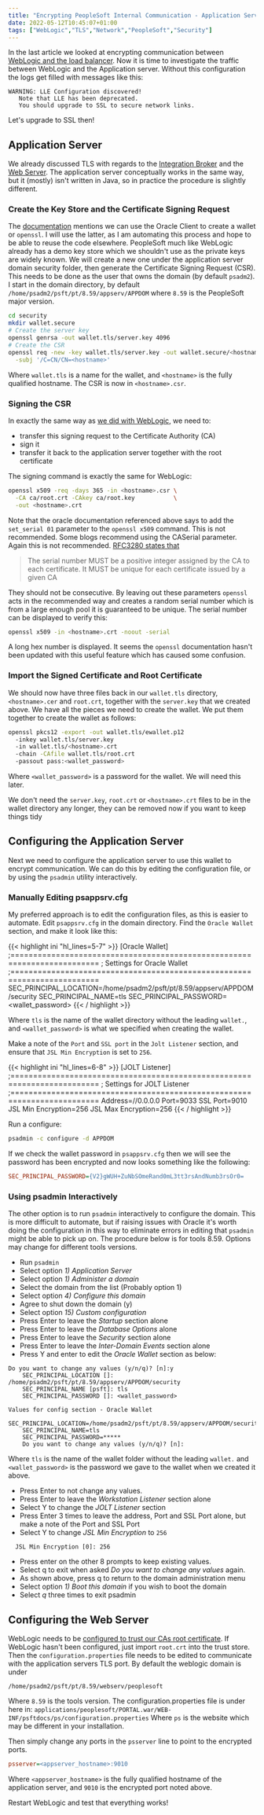 ```yaml
---
title: "Encrypting PeopleSoft Internal Communication - Application Server"
date: 2022-05-12T10:45:07+01:00
tags: ["WebLogic","TLS","Network","PeopleSoft","Security"]
---
```


In the last article we looked at encrypting communication between
[WebLogic and the load balancer](../encryptingpeoplesoftinternalcommunications/).
Now it is time to investigate the
traffic between WebLogic and the Application server. Without this
configuration the logs get filled with messages like this:
```
WARNING: LLE Configuration discovered!
   Note that LLE has been deprecated.
   You should upgrade to SSL to secure network links.
```

Let's upgrade to SSL then!


## Application Server

We already discussed TLS with regards to the 
[Integration Broker](../digitalcertificates/) and the
[Web Server](../encryptingpeoplesoftinternalcommunications/). 
The application server conceptually works in the same way,
but it (mostly) isn't written in Java, so in practice the procedure is 
slightly different.

### Create the Key Store and the Certificate Signing Request

The 
[documentation](https://docs.oracle.com/cd/F52213_01/pt859pbr3/eng/pt/tsvt/UnderstandingOracleWallet.html)
mentions we can use the Oracle Client  to create
a wallet or `openssl`. I will use the latter, as I am automating this
process and hope to be able to reuse the code elsewhere. PeopleSoft
much like WebLogic already has a demo key store which we shouldn't use
as the private keys are widely known. We will create a new one under the
application server domain security folder, then generate the Certificate
Signing Request (CSR). This needs to be done as the user that owns the 
domain (by default `psadm2`). I start in the domain directory, by default
`/home/psadm2/psft/pt/8.59/appserv/APPDOM` where `8.59` is the PeopleSoft
major version.

```bash
cd security
mkdir wallet.secure
# Create the server key
openssl genrsa -out wallet.tls/server.key 4096
# Create the CSR
openssl req -new -key wallet.tls/server.key -out wallet.secure/<hostname>.csr \
  -subj '/C=CN/CN=<hostname>'
```

Where `wallet.tls` is a name for the wallet, and `<hostname>` is the fully
qualified hostname. The CSR is now in `<hostname>.csr`. 


### Signing the CSR

In exactly the same way as
[we did with WebLogic](../encryptingpeoplesoftinternalcommunications/#signing-the-certificate-signing-request-csr), 
we need to:
  * transfer this signing request to the Certificate Authority (CA)
  * sign it
  * transfer it back to the application server together with the root certificate

The signing command is exactly the same for WebLogic:

```bash
openssl x509 -req -days 365 -in <hostname>.csr \
  -CA ca/root.crt -CAkey ca/root.key           \
  -out <hostname>.crt
```

Note that the oracle documentation referenced above says to add the 
`set_serial 01` parameter to the `openssl x509` command. This is not
recommended. Some blogs recommend using  the CASerial parameter. Again
this is not recommended. 
[RFC3280 states that](https://datatracker.ietf.org/doc/html/rfc3280#section-4.1.2.2) 

> The serial number MUST be a positive integer assigned by the CA to
> each certificate.  It MUST be unique for each certificate issued by a
>  given CA 

 They should not
be consecutive. By leaving out these parameters `openssl` acts in the
recommended way and creates a random serial number which is from a large
enough pool it is guaranteed to be unique. The serial number can be displayed
to verify this:
```bash
openssl x509 -in <hostname>.crt -noout -serial
```
A long hex number is displayed. It seems the `openssl` documentation
hasn't been updated with this useful feature which has caused some
confusion.


### Import the Signed Certificate and Root Certificate

We should now have three files back in our `wallet.tls` directory, 
`<hostname>.cer` and `root.crt`, together with the `server.key`
that we created above. We have all the pieces we need to create 
the wallet. We put them together to create the wallet as follows:

```bash
openssl pkcs12 -export -out wallet.tls/ewallet.p12
  -inkey wallet.tls/server.key
  -in wallet.tls/<hostname>.crt
  -chain -CAfile wallet.tls/root.crt
  -passout pass:<wallet_password>
```

Where `<wallet_password>` is a password for the wallet. We will
need this later.

We don't need the `server.key`, `root.crt` or `<hostname>.crt` files
to be in the wallet directory
any longer, they can be removed now if you want to keep things tidy


## Configuring the Application Server

Next we need  to configure the application server to use this wallet to
encrypt communication. We can do this by editing the configuration file, or by
using the `psadmin` utility interactively.


### Manually Editing psappsrv.cfg

My preferred approach is to edit the configuration files, as this is
easier to automate. 
Edit `psappsrv.cfg` in the domain directory. Find the `Oracle Wallet` section, 
and make it look like this:

{{< highlight ini "hl_lines=5-7" >}}
[Oracle Wallet]
;=========================================================================
; Settings for Oracle Wallet
;=========================================================================
SEC_PRINCIPAL_LOCATION=/home/psadm2/psft/pt/8.59/appserv/APPDOM/security
SEC_PRINCIPAL_NAME=tls
SEC_PRINCIPAL_PASSWORD=<wallet_password>
{{< / highlight >}}

Where `tls` is the name of the wallet directory without the leading `wallet.`, and
`<wallet_password>` is what we specified when creating the wallet.

Make a note of the `Port` and `SSL port` in the `Jolt Listener` section, and ensure that
`JSL Min Encryption` is set to `256`.

{{< highlight ini "hl_lines=6-8" >}}
[JOLT Listener]
;=========================================================================
; Settings for JOLT Listener
;=========================================================================
Address=//0.0.0.0
Port=9033
SSL Port=9010
JSL Min Encryption=256
JSL Max Encryption=256
{{< / highlight >}}

Run a configure:

```bash
psadmin -c configure -d APPDOM
```

If we check the wallet password in `psappsrv.cfg` then we will see the password
has been encrypted and now looks something like the following:

```ini
SEC_PRINCIPAL_PASSWORD={V2}gWUH+ZuNbSOmeRand0mL3tt3rsAndNumb3rsOr0=
```

### Using psadmin Interactively

The other option is to run `psadmin` interactively to configure the domain.
This is more difficult to automate, but if 
raising issues with Oracle it's worth doing the configuration in this way
to eliminate errors in editing that `psadmin` might be able to pick up on.
The procedure below is for tools 8.59. Options may change for different 
tools versions.

  * Run `psadmin`
  * Select option *1) Application Server*
  * Select option *1) Administer a domain*
  * Select the domain from the list (Probably option 1)
  * Select option *4) Configure this domain*
  * Agree to shut down the domain  (y)
  * Select option *15) Custom configuration*
  * Press Enter to leave the *Startup* section alone
  * Press Enter to leave the *Database Options* alone
  * Press Enter to leave the *Security* section alone
  * Press Enter to leave the *Inter-Domain Events* section alone
  * Press Y and enter to edit the *Oracle Wallet* section as below:

```
Do you want to change any values (y/n/q)? [n]:y
    SEC_PRINCIPAL_LOCATION []: /home/psadm2/psft/pt/8.59/appserv/APPDOM/security
    SEC_PRINCIPAL_NAME [psft]: tls
    SEC_PRINCIPAL_PASSWORD []: <wallet_password>

Values for config section - Oracle Wallet
    SEC_PRINCIPAL_LOCATION=/home/psadm2/psft/pt/8.59/appserv/APPDOM/security
    SEC_PRINCIPAL_NAME=tls
    SEC_PRINCIPAL_PASSWORD=*****
	Do you want to change any values (y/n/q)? [n]:
```
Where `tls` is the name of the wallet folder without the leading `wallet.`
and `<wallet_password>` is the password we gave to the wallet when we created 
it above.
  * Press Enter to not change any values.
  * Press Enter to leave the *Workstation Listener* section alone
  * Select Y to change the *JOLT Listener* section
  * Press Enter 3 times to leave the address, Port and SSL Port alone, but make a note of the Port and SSL Port
  * Select Y to change *JSL Min Encryption* to `256`

```
  JSL Min Encryption [0]: 256
```

  * Press enter on the other 8 prompts to keep existing values.
  * Select q to exit when asked *Do you want to change any values* again.
  * As shown above, press q to return to the domain administration menu
  * Select option *1) Boot this domain* if you wish to boot the domain
  * Select *q* three times to exit psadmin


## Configuring the Web Server
 
WebLogic needs to be 
[configured to trust our CAs root certificate](../encryptingpeoplesoftinternalcommunications/#importing-the-signed-certificate-to-the-identity-store).
If WebLogic hasn't been configured, just import `root.crt` into the trust store.
Then the `configuration.properties` file needs to be edited to communicate with 
the application servers TLS port. By default the weblogic domain is under 

`/home/psadm2/psft/pt/8.59/webserv/peoplesoft`

Where `8.59` is the tools version. The configuration.properties file is under here in:
`applications/peoplesoft/PORTAL.war/WEB-INF/psftdocs/ps/configuration.properties`
Where `ps` is the website which may be different in your installation.

Then simply change any ports in the `psserver` line to point to the encrypted ports.

```ini
psserver=<appserver_hostname>:9010
```

Where `<appserver_hostname>` is the fully qualified hostname of the application
server, and `9010` is the encrypted port noted above.

Restart WebLogic and test that everything works! 